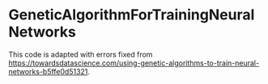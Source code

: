 # GeneticAlgorithmForTrainingNeuralNetworks
This code is adapted with errors fixed from https://towardsdatascience.com/using-genetic-algorithms-to-train-neural-networks-b5ffe0d51321.
